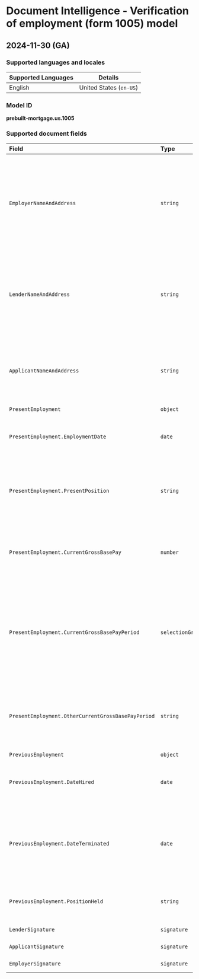# Document Intelligence - Verification of employment (form 1005) model

## 2024-11-30 (GA)

### Supported languages and locales

| Supported Languages | Details |
|:--------------------|:-------:|
|English|United States (`en-US`)|

### Model ID

**prebuilt-mortgage.us.1005**

### Supported document fields

| Field | Type | Description | Example |
|:------|:-----|:------------|:--------|
|`EmployerNameAndAddress`|`string`|Contact information of the company or organization where the individual is currently or previously employed, including name and address.|CONTOSO CORPORATION<br>123 BUSINESS RD<br>METROPOLIS, NY 10101|
|`LenderNameAndAddress`|`string`|Contact information of the financial institution or individual providing a loan, including name and address.|CONTOSO BANK<br>456 FINANCE AVE<br>CENTRAL SQUARE, NY 13036|
|`ApplicantNameAndAddress`|`string`|Contact information of the individual applying for a loan, including name and address.|JOHN DOE<br>789 RESIDENTIAL ST<br>APARTMENT 5<br>SPRINGFIELD, IL 62704|
|`PresentEmployment`|`object`|||
|`PresentEmployment.EmploymentDate`|`date`|Date when the individual's current employment began|03/01/2021|
|`PresentEmployment.PresentPosition`|`string`|Title or role the individual currently holds at their place of employment|ACCOUNT EXECUTIVE|
|`PresentEmployment.CurrentGrossBasePay`|`number`|Amount of money the individual earns before taxes and other deductions|85000|
|`PresentEmployment.CurrentGrossBasePayPeriod`|`selectionGroup`|Frequency with which the individual receives their gross base pay (e.g., Annual, Monthly, Weekly, Hourly, Other)|:unselected: Annual<br>:selected: Monthly<br>:unselected: Weekly<br>:unselected: Hourly<br>:unselected: Other (Specify)|
|`PresentEmployment.OtherCurrentGrossBasePayPeriod`|`string`|Description of the other current gross base pay period, if not covered by standard periods|Bi-Weekly|
|`PreviousEmployment`|`object`|||
|`PreviousEmployment.DateHired`|`date`|Date when the applicant was hired for their previous job|01/01/2018|
|`PreviousEmployment.DateTerminated`|`date`|Date when the applicant's employment was terminated or when they left their previous job|10/30/2020|
|`PreviousEmployment.PositionHeld`|`string`|Title or role the applicant held in their previous job|SUPERVISOR|
|`LenderSignature`|`signature`|Lender's signature|Michael Jones|
|`ApplicantSignature`|`signature`|Applicant's signature.|John Doe|
|`EmployerSignature`|`signature`|Employer's signature.|Mary Stone|